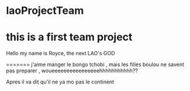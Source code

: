 # laoProjectTeam
this is a first team project 
=======
Hello my name is Royce, the next LAO's GOD

=======
j'aime manger le bongo tchobi , mais les filles boulou ne savent pas preparer , woueeeeeeeeeeeeeeeehhhhhhhhhhh??

Apres il va dit qu'il ne ya mo pas le continent
